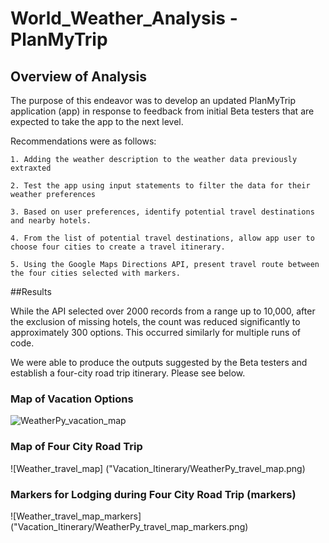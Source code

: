# World_Weather_Analysis - PlanMyTrip 

## Overview of Analysis

The purpose of this endeavor was to develop an updated PlanMyTrip application (app) in response to feedback from initial Beta testers that are expected to take the app to the next level. 

Recommendations were as follows: 

	1. Adding the weather description to the weather data previously extraxted 

	2. Test the app using input statements to filter the data for their weather preferences

	3. Based on user preferences, identify potential travel destinations and nearby hotels. 

	4. From the list of potential travel destinations, allow app user to choose four cities to create a travel itinerary. 

	5. Using the Google Maps Directions API, present travel route between the four cities selected with markers. 


##Results

While the API selected over 2000 records from a range up to 10,000, after the exclusion of missing hotels, the count was reduced significantly to approximately 300 options. This occurred similarly for multiple runs of code. 

We were able to produce the outputs suggested by the Beta testers and establish a four-city road trip itinerary. Please see below. 

### Map of Vacation Options

![WeatherPy_vacation_map]("Vacation_Search/WeatherPy_vacation_map.png)


### Map of Four City Road Trip

![Weather_travel_map] ("Vacation_Itinerary/WeatherPy_travel_map.png)



### Markers for Lodging during Four City Road Trip (markers)

![Weather_travel_map_markers] ("Vacation_Itinerary/WeatherPy_travel_map_markers.png)


